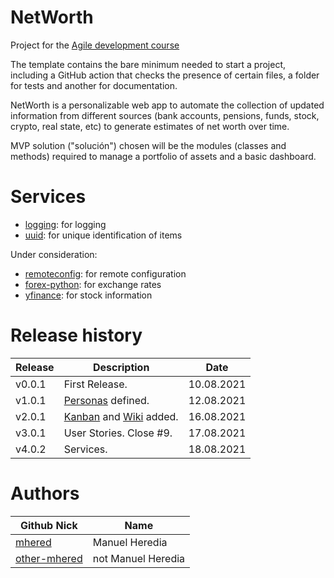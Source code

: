 # NetWorth

Project for the [Agile development course](https://jj.github.io/curso-tdd)

The template contains the bare minimum needed to start a project, including a 
GitHub action that checks the presence of certain files, a folder for tests and 
another for documentation.

NetWorth is a personalizable web app to automate the collection of updated information 
from different sources (bank accounts, pensions, funds, stock, crypto, real state, etc) 
to generate estimates of net worth over time.

MVP solution ("solución") chosen will be the modules (classes and methods) required to manage a 
portfolio of assets and a basic dashboard.

# Services
* [logging](https://docs.python.org/3/howto/logging.html): for logging
* [uuid](https://docs.python.org/3/library/uuid.html): for unique identification of items

Under consideration:
* [remoteconfig](https://pypi.org/project/remoteconfig/): for remote configuration
* [forex-python](https://pypi.org/project/forex-python/): for exchange rates
* [yfinance](https://pypi.org/project/yfinance/): for stock information

# Release history
| Release | Description                      | Date       |
| ------- | -------------------------------- | ---------- |
| v0.0.1  | First Release.                   | 10.08.2021 |
| v1.0.1  | [Personas](./personas.md) defined.   | 12.08.2021 |
| v2.0.1  | [Kanban](https://github.com/team-mhered/dummy-project/projects/1) and [Wiki](https://github.com/team-mhered/dummy-project/wiki) added. | 16.08.2021    |
| v3.0.1  | User Stories. Close #9.          | 17.08.2021 |
| v4.0.2  | Services.                        | 18.08.2021 |

# Authors

| Github Nick                                 | Name                  |
| ------------------------------------------- | --------------------- |
| [mhered](https://github.com/mhered)         | Manuel Heredia        |
| [other-mhered](https://github.com/mhered)  | not Manuel Heredia    |
